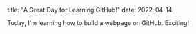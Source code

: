title: "A Great Day for Learning GitHub!"
date: 2022-04-14


Today, I'm learning how to build a webpage on GitHub. Exciting!
